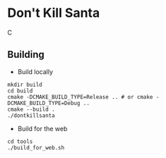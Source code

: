# Don't Kill Santa

C

## Building

- Build locally

```
mkdir build
cd build
cmake -DCMAKE_BUILD_TYPE=Release .. # or cmake -DCMAKE_BUILD_TYPE=Debug ..
cmake --build .
./dontkillsanta
```

- Build for the web

```
cd tools
./build_for_web.sh
```
